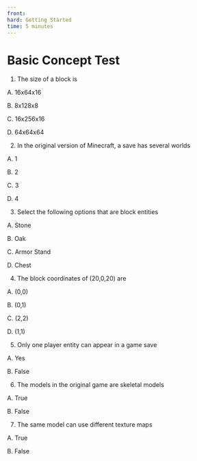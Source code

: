 ```yaml
--- 
front: 
hard: Getting Started 
time: 5 minutes 
--- 
```

# Basic Concept Test 

1. The size of a block is 

A. 16x64x16 

B. 8x128x8 

C. 16x256x16 

D. 64x64x64 

2. In the original version of Minecraft, a save has several worlds 

A. 1 

B. 2 

C. 3 

D. 4 

3. Select the following options that are block entities 

A. Stone 

B. Oak 

C. Armor Stand 

D. Chest 

4. The block coordinates of (20,0,20) are 

A. (0,0) 

B. (0,1) 

C. (2,2) 

D. (1,1) 

5. Only one player entity can appear in a game save 

A. Yes


B. False 

6. The models in the original game are skeletal models 

A. True 

B. False 

7. The same model can use different texture maps 

A. True 

B. False 

